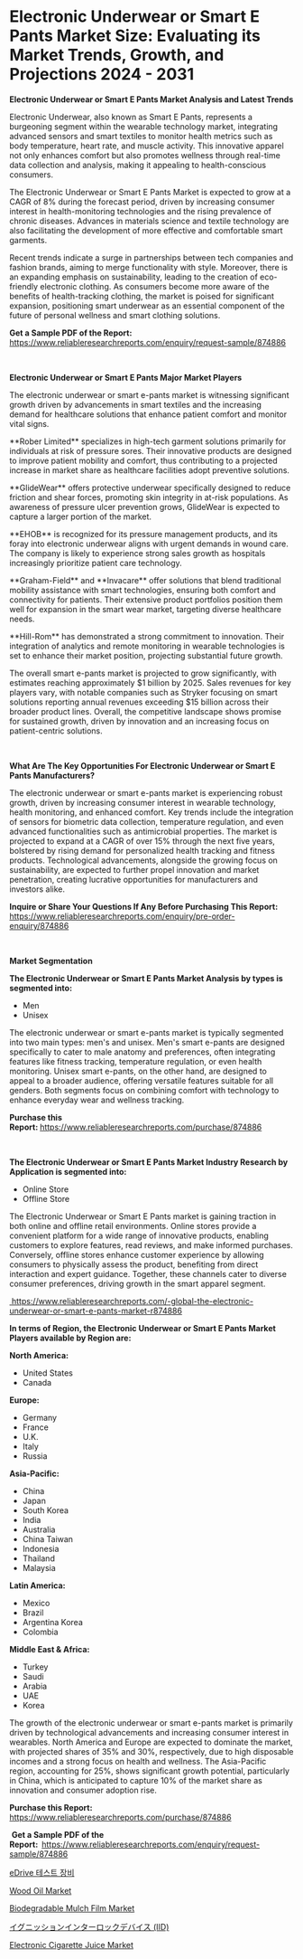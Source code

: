 <p><h1>Electronic Underwear or Smart E Pants Market Size: Evaluating its Market Trends, Growth, and Projections 2024 - 2031</h1></p><p><strong>Electronic Underwear or Smart E Pants Market Analysis and Latest Trends</strong></p>
<p><p>Electronic Underwear, also known as Smart E Pants, represents a burgeoning segment within the wearable technology market, integrating advanced sensors and smart textiles to monitor health metrics such as body temperature, heart rate, and muscle activity. This innovative apparel not only enhances comfort but also promotes wellness through real-time data collection and analysis, making it appealing to health-conscious consumers.</p><p>The Electronic Underwear or Smart E Pants Market is expected to grow at a CAGR of 8% during the forecast period, driven by increasing consumer interest in health-monitoring technologies and the rising prevalence of chronic diseases. Advances in materials science and textile technology are also facilitating the development of more effective and comfortable smart garments. </p><p>Recent trends indicate a surge in partnerships between tech companies and fashion brands, aiming to merge functionality with style. Moreover, there is an expanding emphasis on sustainability, leading to the creation of eco-friendly electronic clothing. As consumers become more aware of the benefits of health-tracking clothing, the market is poised for significant expansion, positioning smart underwear as an essential component of the future of personal wellness and smart clothing solutions.</p></p>
<p><strong>Get a Sample PDF of the Report:&nbsp;</strong> <a href="https://www.reliableresearchreports.com/enquiry/request-sample/874886">https://www.reliableresearchreports.com/enquiry/request-sample/874886</a></p>
<p>&nbsp;</p>
<p><strong>Electronic Underwear or Smart E Pants Major Market Players</strong></p>
<p><p>The electronic underwear or smart e-pants market is witnessing significant growth driven by advancements in smart textiles and the increasing demand for healthcare solutions that enhance patient comfort and monitor vital signs.</p><p>**Rober Limited** specializes in high-tech garment solutions primarily for individuals at risk of pressure sores. Their innovative products are designed to improve patient mobility and comfort, thus contributing to a projected increase in market share as healthcare facilities adopt preventive solutions.</p><p>**GlideWear** offers protective underwear specifically designed to reduce friction and shear forces, promoting skin integrity in at-risk populations. As awareness of pressure ulcer prevention grows, GlideWear is expected to capture a larger portion of the market.</p><p>**EHOB** is recognized for its pressure management products, and its foray into electronic underwear aligns with urgent demands in wound care. The company is likely to experience strong sales growth as hospitals increasingly prioritize patient care technology.</p><p>**Graham-Field** and **Invacare** offer solutions that blend traditional mobility assistance with smart technologies, ensuring both comfort and connectivity for patients. Their extensive product portfolios position them well for expansion in the smart wear market, targeting diverse healthcare needs.</p><p>**Hill-Rom** has demonstrated a strong commitment to innovation. Their integration of analytics and remote monitoring in wearable technologies is set to enhance their market position, projecting substantial future growth.</p><p>The overall smart e-pants market is projected to grow significantly, with estimates reaching approximately $1 billion by 2025. Sales revenues for key players vary, with notable companies such as Stryker focusing on smart solutions reporting annual revenues exceeding $15 billion across their broader product lines. Overall, the competitive landscape shows promise for sustained growth, driven by innovation and an increasing focus on patient-centric solutions.</p></p>
<p>&nbsp;</p>
<p><strong>What Are The Key Opportunities For Electronic Underwear or Smart E Pants Manufacturers?</strong></p>
<p><p>The electronic underwear or smart e-pants market is experiencing robust growth, driven by increasing consumer interest in wearable technology, health monitoring, and enhanced comfort. Key trends include the integration of sensors for biometric data collection, temperature regulation, and even advanced functionalities such as antimicrobial properties. The market is projected to expand at a CAGR of over 15% through the next five years, bolstered by rising demand for personalized health tracking and fitness products. Technological advancements, alongside the growing focus on sustainability, are expected to further propel innovation and market penetration, creating lucrative opportunities for manufacturers and investors alike.</p></p>
<p><strong>Inquire or Share Your Questions If Any Before Purchasing This Report:</strong> <a href="https://www.reliableresearchreports.com/enquiry/pre-order-enquiry/874886">https://www.reliableresearchreports.com/enquiry/pre-order-enquiry/874886</a></p>
<p>&nbsp;</p>
<p><strong>Market Segmentation</strong></p>
<p><strong>The Electronic Underwear or Smart E Pants Market Analysis by types is segmented into:</strong></p>
<p><ul><li>Men</li><li>Unisex</li></ul></p>
<p><p>The electronic underwear or smart e-pants market is typically segmented into two main types: men's and unisex. Men's smart e-pants are designed specifically to cater to male anatomy and preferences, often integrating features like fitness tracking, temperature regulation, or even health monitoring. Unisex smart e-pants, on the other hand, are designed to appeal to a broader audience, offering versatile features suitable for all genders. Both segments focus on combining comfort with technology to enhance everyday wear and wellness tracking.</p></p>
<p><strong>Purchase this Report:&nbsp;</strong><a href="https://www.reliableresearchreports.com/purchase/874886">https://www.reliableresearchreports.com/purchase/874886</a></p>
<p>&nbsp;</p>
<p><strong>The Electronic Underwear or Smart E Pants Market Industry Research by Application is segmented into:</strong></p>
<p><ul><li>Online Store</li><li>Offline Store</li></ul></p>
<p><p>The Electronic Underwear or Smart E Pants market is gaining traction in both online and offline retail environments. Online stores provide a convenient platform for a wide range of innovative products, enabling customers to explore features, read reviews, and make informed purchases. Conversely, offline stores enhance customer experience by allowing consumers to physically assess the product, benefiting from direct interaction and expert guidance. Together, these channels cater to diverse consumer preferences, driving growth in the smart apparel segment.</p></p>
<p><a href="https://www.reliableresearchreports.com/-global-the-electronic-underwear-or-smart-e-pants-market-r874886">&nbsp;https://www.reliableresearchreports.com/-global-the-electronic-underwear-or-smart-e-pants-market-r874886</a></p>
<p><strong>In terms of Region, the Electronic Underwear or Smart E Pants Market Players available by Region are:</strong></p>
<p>
    <p> <strong> North America: </strong>
        <ul>
            <li>United States</li>
            <li>Canada</li>
        </ul>
        </p> 
    <p> <strong> Europe: </strong>
        <ul>
            <li>Germany</li>
            <li>France</li>
            <li>U.K.</li>
            <li>Italy</li>
            <li>Russia</li>
        </ul>
        </p> 
    <p> <strong> Asia-Pacific: </strong>
        <ul>
            <li>China</li>
            <li>Japan</li>
            <li>South Korea</li>
            <li>India</li>
            <li>Australia</li>
            <li>China Taiwan</li>
            <li>Indonesia</li>
            <li>Thailand</li>
            <li>Malaysia</li>
        </ul>
        </p> 
    <p> <strong> Latin America: </strong>
        <ul>
            <li>Mexico</li>
            <li>Brazil</li>
            <li>Argentina Korea</li>
            <li>Colombia</li>
        </ul>
        </p> 
    <p> <strong> Middle East & Africa: </strong>
        <ul>
            <li>Turkey</li>
            <li>Saudi</li>
            <li>Arabia</li>
            <li>UAE</li>
            <li>Korea</li>
        </ul>
    </p>
    </p>
<p><p>The growth of the electronic underwear or smart e-pants market is primarily driven by technological advancements and increasing consumer interest in wearables. North America and Europe are expected to dominate the market, with projected shares of 35% and 30%, respectively, due to high disposable incomes and a strong focus on health and wellness. The Asia-Pacific region, accounting for 25%, shows significant growth potential, particularly in China, which is anticipated to capture 10% of the market share as innovation and consumer adoption rise.</p></p>
<p><strong>Purchase this Report: </strong><a href="https://www.reliableresearchreports.com/purchase/874886">https://www.reliableresearchreports.com/purchase/874886</a></p>
<p>&nbsp;<strong>Get a Sample PDF of the Report:&nbsp;&nbsp;</strong><a href="https://www.reliableresearchreports.com/enquiry/request-sample/874886">https://www.reliableresearchreports.com/enquiry/request-sample/874886</a></p>
<p><strong></strong></p>
<p><p><a href="https://medium.com/@wallacbahrtyinger567686/edrive-test-equipment-market-%EC%9D%98-%EA%B8%80%EB%A1%9C%EB%B2%8C-%EC%8B%9C%EC%9E%A5-%EA%B0%9C%EC%9A%94%EB%8A%94-%EC%A0%84-%EC%84%B8%EA%B3%84-%EB%B0%8F-%EC%A3%BC%EC%9A%94-%EC%8B%9C%EC%9E%A5%EC%9D%98-%EC%82%B0%EC%97%85%EC%97%90-%EC%98%81%ED%96%A5%EC%9D%84-%EB%AF%B8%EC%B9%98%EB%8A%94-%EC%A3%BC%EC%9A%94-%ED%8A%B8%EB%A0%8C%EB%93%9C%EC%97%90-%EB%8C%80%ED%95%9C-%EB%8F%85%ED%8A%B9%ED%95%9C-%EA%B4%80%EC%A0%90%EC%9D%84-%EC%A0%9C%EA%B3%B5%ED%95%A9%EB%8B%88%EB%8B%A4-abd5a46bdf4f">eDrive 테스트 장비</a></p><p><a href="https://medium.com/@kartik.reportprime/the-growth-of-the-wood-oil-market-has-been-significant-driven-by-various-critical-factors-efa08025a223">Wood Oil Market</a></p><p><a href="https://issuu.com/reportprime-2/docs/biodegradable-mulch-film-market-siz_ab661b5273bb6b">Biodegradable Mulch Film Market</a></p><p><a href="https://medium.com/@grarrity46/ignition-interlock-device-iid-market-%E3%81%AE%E3%82%B0%E3%83%AD%E3%83%BC%E3%83%90%E3%83%AB%E5%B8%82%E5%A0%B4%E6%A6%82%E8%A6%81%E3%81%AF-%E4%B8%96%E7%95%8C%E3%81%8A%E3%82%88%E3%81%B3%E4%B8%BB%E8%A6%81%E5%B8%82%E5%A0%B4%E3%81%AB%E3%81%8A%E3%81%91%E3%82%8B%E6%A5%AD%E7%95%8C%E3%81%AB%E5%BD%B1%E9%9F%BF%E3%82%92%E4%B8%8E%E3%81%88%E3%82%8B%E4%B8%BB%E8%A6%81%E3%81%AA%E3%83%88%E3%83%AC%E3%83%B3%E3%83%89%E3%81%AB%E3%81%A4%E3%81%84%E3%81%A6-%E7%8B%AC%E8%87%AA%E3%81%AE%E8%A6%96%E7%82%B9%E3%82%92%E6%8F%90%E4%BE%9B%E3%81%97%E3%81%BE%E3%81%99-a6d9c24e7da7">イグニッションインターロックデバイス (IID)</a></p><p><a href="https://github.com/hgf64gh/Market-Research-Report-List-1/blob/main/electronic-cigarette-juice-market.md">Electronic Cigarette Juice Market</a></p></p>